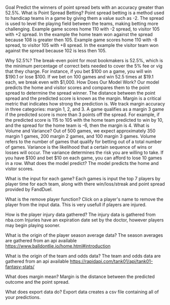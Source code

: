 Goal
Predict the winners of point spread bets with an accuracy greater than 52.5%.
What is Point Spread Betting?
Point spread betting is a method used to handicap teams in a game by giving them a value such as -2. The spread is used to level the playing field between the teams, making betting more challenging. Example game scores home 110 with -2 spread, to visitor 105 with +2 spread. In the example the home team won against the spread because 108 is greater then 105. Example game scores home 110 with -8 spread, to visitor 105 with +8 spread. In the example the visitor team won against the spread because 102 is less then 105.

Why 52.5%?
The break-even point for most bookmakers is 52.5%, which is the minimum percentage of correct bets needed to cover the 5% fee or vig that they charge. For instance, if you bet $100 on a game, you will win $190.1 or lose $100. If we bet on 100 games and win 52.5 times at $19.1 each, we break even with $1,000.
How Does Our Model Work?
Our model predicts the home and visitor scores and compares them to the point spread to determine the spread winner. The distance between the point spread and the predicted score is known as the margin. Margin is a critical metric that indicates how strong the prediction is. We track margin accuracy in three categories: margin 1, 2, and 3. A game qualifies as a margin 3 game if the predicted score is more than 3 points off the spread. For example, if the predicted score is 115 to 105 with the home team predicted to win by 10, and the spread for the home team is -6, then the margin is 4.
What is Volume and Variance?
Out of 500 games, we expect approximately 350 margin 1 games, 200 margin 2 games, and 100 margin 3 games. Volume refers to the number of games that qualify for betting out of a total number of games. Variance is the likelihood that a certain sequence of wins or losses will occur. The variance determines the risk you are willing to take. If you have $100 and bet $10 on each game, you can afford to lose 10 games in a row.
What does the model predict?
The model predicts the home and vistor scores.

What is the input for each game?
Each games is input the top 7 players by player time for each team, along with there win/loss/streak and point spread provided by FandDuel.

What is the remove player function?
Click on a player's name to remove the player from the input data. This is very usefull if players are injured.

How is the player injury data gathered?
The injury data is gathered from nba.com Injuries have an expiration date set by the doctor, however players may begin playing sooner.

What is the origin of the player season average data?
The season averages are gathered from an api available https://www.balldontlie.io/home.html#introduction

What is the origin of the team and odds data?
The team and odds data are gathered from an api available https://rapidapi.com/tank01/api/tank01-fantasy-stats/

What does margin mean?
Margin is the distance between the predicted outcome and the point spread.

What does export data do?
Export data creates a csv file containing all of your predictions.
